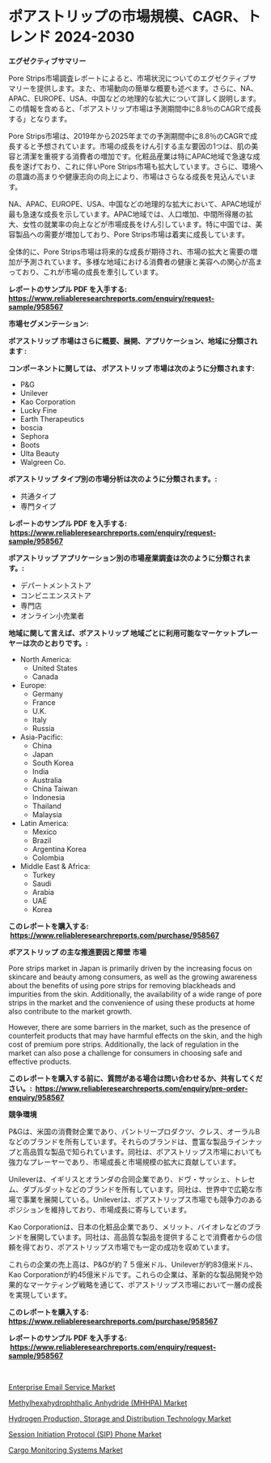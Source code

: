 <p><h1>ポアストリップの市場規模、CAGR、トレンド 2024-2030</h1></p><p><strong>エグゼクティブサマリー</strong></p>
<p><p>Pore Strips市場調査レポートによると、市場状況についてのエグゼクティブサマリーを提供します。また、市場動向の簡単な概要も述べます。さらに、NA、APAC、EUROPE、USA、中国などの地理的な拡大について詳しく説明します。この情報を含めると、「ポアストリップ市場は予測期間中に8.8％のCAGRで成長する」となります。</p><p>Pore Strips市場は、2019年から2025年までの予測期間中に8.8％のCAGRで成長すると予想されています。市場の成長をけん引する主な要因の1つは、肌の美容と清潔を重視する消費者の増加です。化粧品産業は特にAPAC地域で急速な成長を遂げており、これに伴いPore Strips市場も拡大しています。さらに、環境への意識の高まりや健康志向の向上により、市場はさらなる成長を見込んでいます。</p><p>NA、APAC、EUROPE、USA、中国などの地理的な拡大において、APAC地域が最も急速な成長を示しています。APAC地域では、人口増加、中間所得層の拡大、女性の就業率の向上などが市場成長をけん引しています。特に中国では、美容製品への需要が増加しており、Pore Strips市場は着実に成長しています。</p><p>全体的に、Pore Strips市場は将来的な成長が期待され、市場の拡大と需要の増加が予測されています。多様な地域における消費者の健康と美容への関心が高まっており、これが市場の成長を牽引しています。</p></p>
<p><strong>レポートのサンプル PDF を入手する: <a href="https://www.reliableresearchreports.com/enquiry/request-sample/958567">https://www.reliableresearchreports.com/enquiry/request-sample/958567</a></strong></p>
<p><strong>市場セグメンテーション:</strong></p>
<p><strong> ポアストリップ 市場はさらに概要、展開、アプリケーション、地域に分類されます :</strong></p>
<p><strong>コンポーネントに関しては、 ポアストリップ 市場は次のように分類されます: &nbsp;</strong></p>
<p><ul><li>P&G</li><li>Unilever</li><li>Kao Corporation</li><li>Lucky Fine</li><li>Earth Therapeutics</li><li>boscia</li><li>Sephora</li><li>Boots</li><li>Ulta Beauty</li><li>Walgreen Co.</li></ul></p>
<p><strong> ポアストリップ タイプ別の市場分析は次のように分類されます。:</strong></p>
<p><ul><li>共通タイプ</li><li>専門タイプ</li></ul></p>
<p><strong>レポートのサンプル PDF を入手する: &nbsp;<a href="https://www.reliableresearchreports.com/enquiry/request-sample/958567">https://www.reliableresearchreports.com/enquiry/request-sample/958567</a></strong></p>
<p><strong> ポアストリップ アプリケーション別の市場産業調査は次のように分類されます。:</strong></p>
<p><ul><li>デパートメントストア</li><li>コンビニエンスストア</li><li>専門店</li><li>オンライン小売業者</li></ul></p>
<p><strong>地域に関して言えば、ポアストリップ 地域ごとに利用可能なマーケットプレーヤーは次のとおりです。:</strong></p>
<p><ul>
    <li>
        North America:
        <ul>
            <li>United States</li>
            <li>Canada</li>
        </ul>
    </li>
    <li>
        Europe:
        <ul>
            <li>Germany</li>
            <li>France</li>
            <li>U.K.</li>
            <li>Italy</li>
            <li>Russia</li>
        </ul>
    </li>
    <li>
        Asia-Pacific:
        <ul>
            <li>China</li>
            <li>Japan</li>
            <li>South Korea</li>
            <li>India</li>
            <li>Australia</li>
            <li>China Taiwan</li>
            <li>Indonesia</li>
            <li>Thailand</li>
            <li>Malaysia</li>
        </ul>
    </li>
    <li>
        Latin America:
        <ul>
            <li>Mexico</li>
            <li>Brazil</li>
            <li>Argentina Korea</li>
            <li>Colombia</li>
        </ul>
    </li>
    <li>
        Middle East & Africa:
        <ul>
            <li>Turkey</li>
            <li>Saudi</li>
            <li>Arabia</li>
            <li>UAE</li>
            <li>Korea</li>
        </ul>
    </li>
    </ul></p>
<p><strong>このレポートを購入する: &nbsp;<a href="https://www.reliableresearchreports.com/purchase/958567">https://www.reliableresearchreports.com/purchase/958567</a></strong></p>
<p><strong>ポアストリップ の主な推進要因と障壁 市場</strong></p>
<p><p>Pore strips market in Japan is primarily driven by the increasing focus on skincare and beauty among consumers, as well as the growing awareness about the benefits of using pore strips for removing blackheads and impurities from the skin. Additionally, the availability of a wide range of pore strips in the market and the convenience of using these products at home also contribute to the market growth.</p><p>However, there are some barriers in the market, such as the presence of counterfeit products that may have harmful effects on the skin, and the high cost of premium pore strips. Additionally, the lack of regulation in the market can also pose a challenge for consumers in choosing safe and effective products.</p></p>
<p><strong>このレポートを購入する前に、質問がある場合は問い合わせるか、共有してください。:&nbsp; <a href="https://www.reliableresearchreports.com/enquiry/pre-order-enquiry/958567">https://www.reliableresearchreports.com/enquiry/pre-order-enquiry/958567</a></strong></p>
<p><strong>競争環境</strong></p>
<p><p>P&Gは、米国の消費財企業であり、パントリープロダクツ、クレス、オーラルBなどのブランドを所有しています。それらのブランドは、豊富な製品ラインナップと高品質な製品で知られています。同社は、ポアストリップス市場においても強力なプレーヤーであり、市場成長と市場規模の拡大に貢献しています。</p><p>Unileverは、イギリスとオランダの合同企業であり、ドヴ・サッシェ、トレセム、ダブルダットなどのブランドを所有しています。同社は、世界中で広範な市場で事業を展開している。Unileverは、ポアストリップス市場でも競争力のあるポジションを維持しており、市場成長に寄与しています。</p><p>Kao Corporationは、日本の化粧品企業であり、メリット、バイオレなどのブランドを展開しています。同社は、高品質な製品を提供することで消費者からの信頼を得ており、ポアストリップス市場でも一定の成功を収めています。</p><p>これらの企業の売上高は、P&Gが約７５億米ドル、Unileverが約83億米ドル、Kao Corporationが約45億米ドルです。これらの企業は、革新的な製品開発や効果的なマーケティング戦略を通じて、ポアストリップス市場において一層の成長を実現しています。</p></p>
<p><strong>このレポートを購入する: &nbsp; <a href="https://www.reliableresearchreports.com/purchase/958567">https://www.reliableresearchreports.com/purchase/958567</a></strong></p>
<p><strong>レポートのサンプル PDF を入手する: &nbsp;<a href="https://www.reliableresearchreports.com/enquiry/request-sample/958567">https://www.reliableresearchreports.com/enquiry/request-sample/958567</a></strong><strong></strong></p>
<p>&nbsp;</p>
<p><p><a href="https://mire-aunt-385.notion.site/Enterprise-Email-Service-Market-Research-Report-Unlocks-Analysis-on-the-Market-Financial-Status-Mar-74c5d942d60443bb99bfca56aa62c044">Enterprise Email Service Market</a></p><p><a href="https://view.publitas.com/reportprime-1/methylhexahydrophthalic-anhydride-mhhpa-market-challenges-opportunities-and-growth-drivers-and-major-market-players-forecasted-for-period-from-2024-2031/">Methylhexahydrophthalic Anhydride (MHHPA) Market</a></p><p><a href="https://butternut-bug-553.notion.site/Hydrogen-Production-Storage-and-Distribution-Technology-Market-Size-Growth-Outlook-from-2024-to-20-f57734e083ff446c9637d11d192d5c6e">Hydrogen Production, Storage and Distribution Technology Market</a></p><p><a href="https://view.publitas.com/reportprime-1/session-initiation-protocol-sip-phone-market-size-market-share-and-global-market-analysis-report-2024-2031/">Session Initiation Protocol (SIP) Phone Market</a></p><p><a href="https://invited-way-688.notion.site/Cargo-Monitoring-Systems-Market-Research-Report-Unlocks-Analysis-on-the-Market-Financial-Status-Mar-26359408611d46188da6b4659aab0684">Cargo Monitoring Systems Market</a></p></p>